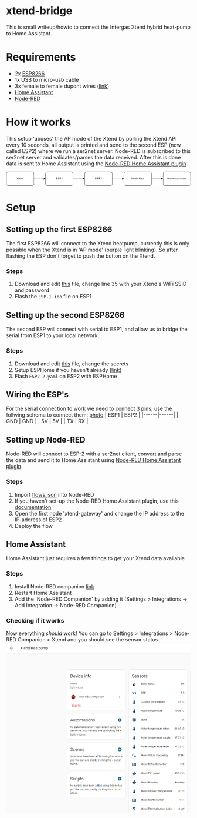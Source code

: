 # xtend-bridge
This is small writeup/howto to connect the Intergas Xtend hybrid heat-pump to Home Assistant.

# Requirements
* 2x [ESP8266](https://www.tinytronics.nl/en/development-boards/microcontroller-boards/with-wi-fi/esp8266-nodemcu-v2)
* 1x USB to micro-usb cable
* 3x female to female dupont wires ([link](https://www.tinytronics.nl/shop/en/cables-and-connectors/cables-and-adapters/prototyping-wires/dupont-compatible-and-jumper/dupont-jumper-wire-female-female-10cm-10-wires))
* [Home Assistant](https://www.home-assistant.io/)
* [Node-RED](https://nodered.org/)

# How it works
This setup 'abuses' the AP mode of the Xtend by polling the Xtend API every 10 seconds, all output is printed and send to the second ESP (now called ESP2) where we run a ser2net server. Node-RED is subscribed to this ser2net server and validates/parses the data received. After this is done data is sent to Home Assistant using the [Node-RED Home Assistant plugin](node-red-contrib-home-assistant-websocket)

![Xtend Data Flow](https://raw.githubusercontent.com/thomasvt1/xtend-bridge/main/images/xtend-esp-bridge.drawio.png "Xtend Data Flow")


# Setup

## Setting up the first ESP8266
The first ESP8266 will connect to the Xtend heatpump, currently this is only possible when the Xtend is in 'AP mode' (purple light blinking). So after flashing the ESP don't forget to push the button on the Xtend.
### Steps
1. Download and edit [this](ESP-1.ino) file, change line 35 with your Xtend's WiFi SSID and password
2. Flash the `ESP-1.ino` file on ESP1

## Setting up the second ESP8266
The second ESP will connect with serial to ESP1, and allow us to bridge the serial from ESP1 to your local network.
### Steps
1. Download and edit [this](ESP-2.yaml) file, change the secrets
2. Setup ESPHome if you haven't already ([link](https://esphome.io/guides/getting_started_command_line))
3. Flash `ESP2-2.yaml` on ESP2 with ESPHome

## Wiring the ESP's
For the serial connection to work we need to connect 3 pins, use the follwing schema to connect them: [photo](https://raw.githubusercontent.com/thomasvt1/xtend-bridge/main/images/esp-connected.jpg)
| ESP1 | ESP2 |
|------|------|
| GND  | GND  |
| 5V   | 5V   |
| TX   | RX   |

## Setting up Node-RED
Node-RED will connect to ESP-2 with a ser2net client, convert and parse the data and send it to Home Assistant using [Node-RED Home Assistant plugin](node-red-contrib-home-assistant-websocket).
### Steps
1. Import [flows.json](flows.json) into Node-RED
2. If you haven't set-up the Node-RED Home Assistant plugin, use this [documentation](https://zachowj.github.io/node-red-contrib-home-assistant-websocket/guide/#using-the-palette-manager)
3. Open the first node 'xtend-gateway' and change the IP address to the IP-address of ESP2
4. Deploy the flow

## Home Assistant
Home Assistant just requires a few things to get your Xtend data available
### Steps
1. Install Node-RED companion [link](https://github.com/zachowj/hass-node-red)
2. Restart Home Assistant
3. Add the 'Node-RED Companion' by adding it (Settings > Integrations -> Add Integration -> Node-RED Companion)

### Checking if it works
Now everything _should_ work!
You can go to Settings > Integrations > Node-RED Companion > Xtend and you should see the sensor status
![Home Assistant Sensor Readings](https://raw.githubusercontent.com/thomasvt1/xtend-bridge/main/images/home-assistant-node-red.png "Home Assistant Sensor Readings")
